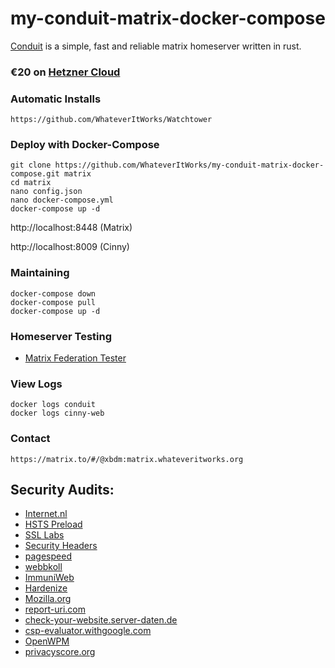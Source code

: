 # my-conduit-matrix-docker-compose
[Conduit](https://conduit.rs/) is a simple, fast and reliable matrix homeserver written in rust.

### €⁠20 on [Hetzner Cloud](https://hetzner.cloud/?ref=eLtKhFK70n4h)


### Automatic Installs
```
https://github.com/WhateverItWorks/Watchtower
```

### Deploy with Docker-Compose

```
git clone https://github.com/WhateverItWorks/my-conduit-matrix-docker-compose.git matrix
cd matrix
nano config.json
nano docker-compose.yml
docker-compose up -d
```
http://localhost:8448 (Matrix)

http://localhost:8009 (Cinny)


### Maintaining
```
docker-compose down
docker-compose pull
docker-compose up -d
```

### Homeserver Testing

- [Matrix Federation Tester](https://federationtester.matrix.org/#matrix.whateveritworks.org)


### View Logs
```
docker logs conduit
docker logs cinny-web
```

### Contact

```
https://matrix.to/#/@xbdm:matrix.whateveritworks.org
```

## Security Audits:

- [Internet.nl](https://internet.nl/site/element.whateveritworks.org/2060148/)
- [HSTS Preload](https://hstspreload.org/)
- [SSL Labs](https://www.ssllabs.com/ssltest/analyze.html?d=element.whateveritworks.org)
- [Security Headers](https://securityheaders.com/?q=element.whateveritworks.org&hide=on&followRedirects=on)
- [pagespeed](https://pagespeed.web.dev/)
- [webbkoll](https://webbkoll.dataskydd.net/en)
- [ImmuniWeb](https://www.immuniweb.com/ssl/element.whateveritworks.org)
- [Hardenize](https://www.hardenize.com/report/element.whateveritworks.org/1686343966)
- [Mozilla.org](https://observatory.mozilla.org/)
- [report-uri.com](https://report-uri.com/home/tools)
- [check-your-website.server-daten.de](https://check-your-website.server-daten.de/?q=element.whateveritworks.org)
- [csp-evaluator.withgoogle.com](https://csp-evaluator.withgoogle.com/)
- [OpenWPM](https://github.com/openwpm/OpenWPM)
- [privacyscore.org](https://privacyscore.org)
